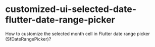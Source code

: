 # customized-ui-selected-date-flutter-date-range-picker
How to customize the selected month cell in Flutter date range picker (SfDateRangePicker)?
